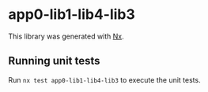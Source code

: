 # app0-lib1-lib4-lib3

This library was generated with [Nx](https://nx.dev).

## Running unit tests

Run `nx test app0-lib1-lib4-lib3` to execute the unit tests.
